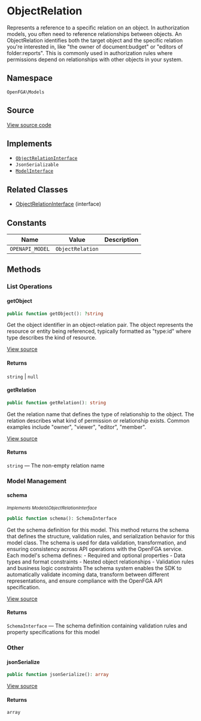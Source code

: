 # ObjectRelation

Represents a reference to a specific relation on an object. In authorization models, you often need to reference relationships between objects. An ObjectRelation identifies both the target object and the specific relation you&#039;re interested in, like &quot;the owner of document:budget&quot; or &quot;editors of folder:reports&quot;. This is commonly used in authorization rules where permissions depend on relationships with other objects in your system.

## Namespace

`OpenFGA\Models`

## Source

[View source code](https://github.com/evansims/openfga-php/blob/main/src/Models/ObjectRelation.php)

## Implements

* [`ObjectRelationInterface`](ObjectRelationInterface.md)
* `JsonSerializable`
* [`ModelInterface`](ModelInterface.md)

## Related Classes

* [ObjectRelationInterface](Models/ObjectRelationInterface.md) (interface)

## Constants

| Name            | Value            | Description |
| --------------- | ---------------- | ----------- |
| `OPENAPI_MODEL` | `ObjectRelation` |             |

## Methods

### List Operations

#### getObject

```php
public function getObject(): ?string

```

Get the object identifier in an object-relation pair. The object represents the resource or entity being referenced, typically formatted as &quot;type:id&quot; where type describes the kind of resource.

[View source](https://github.com/evansims/openfga-php/blob/main/src/Models/ObjectRelation.php#L62)

#### Returns

`string` &#124; `null`

#### getRelation

```php
public function getRelation(): string

```

Get the relation name that defines the type of relationship to the object. The relation describes what kind of permission or relationship exists. Common examples include &quot;owner&quot;, &quot;viewer&quot;, &quot;editor&quot;, &quot;member&quot;.

[View source](https://github.com/evansims/openfga-php/blob/main/src/Models/ObjectRelation.php#L71)

#### Returns

`string` — The non-empty relation name

### Model Management

#### schema

*<small>Implements Models\ObjectRelationInterface</small>*

```php
public function schema(): SchemaInterface

```

Get the schema definition for this model. This method returns the schema that defines the structure, validation rules, and serialization behavior for this model class. The schema is used for data validation, transformation, and ensuring consistency across API operations with the OpenFGA service. Each model&#039;s schema defines: - Required and optional properties - Data types and format constraints - Nested object relationships - Validation rules and business logic constraints The schema system enables the SDK to automatically validate incoming data, transform between different representations, and ensure compliance with the OpenFGA API specification.

[View source](https://github.com/evansims/openfga-php/blob/main/src/Models/ModelInterface.php#L52)

#### Returns

`SchemaInterface` — The schema definition containing validation rules and property specifications for this model

### Other

#### jsonSerialize

```php
public function jsonSerialize(): array

```

[View source](https://github.com/evansims/openfga-php/blob/main/src/Models/ObjectRelation.php#L80)

#### Returns

`array`
